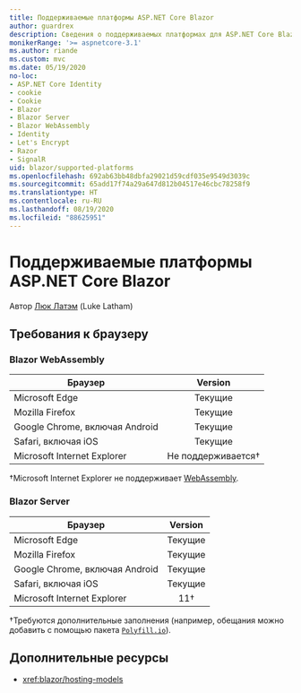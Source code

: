 ```yaml
---
title: Поддерживаемые платформы ASP.NET Core Blazor
author: guardrex
description: Сведения о поддерживаемых платформах для ASP.NET Core Blazor.
monikerRange: '>= aspnetcore-3.1'
ms.author: riande
ms.custom: mvc
ms.date: 05/19/2020
no-loc:
- ASP.NET Core Identity
- cookie
- Cookie
- Blazor
- Blazor Server
- Blazor WebAssembly
- Identity
- Let's Encrypt
- Razor
- SignalR
uid: blazor/supported-platforms
ms.openlocfilehash: 692ab63bb48dbfa29021d59cdf035e9549d3039c
ms.sourcegitcommit: 65add17f74a29a647d812b04517e46cbc78258f9
ms.translationtype: HT
ms.contentlocale: ru-RU
ms.lasthandoff: 08/19/2020
ms.locfileid: "88625951"
---
```

# <a name="aspnet-core-no-locblazor-supported-platforms"></a>Поддерживаемые платформы ASP.NET Core Blazor

Автор [Люк Латэм](https://github.com/guardrex) (Luke Latham)

## <a name="browser-requirements"></a>Требования к браузеру

### Blazor WebAssembly

| Браузер                          | Version               |
| -------------------------------- | :-------------------: |
| Microsoft Edge                   | Текущие               |
| Mozilla Firefox                  | Текущие               |
| Google Chrome, включая Android | Текущие               |
| Safari, включая iOS            | Текущие               |
| Microsoft Internet Explorer      | Не поддерживается&dagger; |

&dagger;Microsoft Internet Explorer не поддерживает [WebAssembly](https://webassembly.org).

### Blazor Server

| Браузер                          | Version    |
| -------------------------------- | :--------: |
| Microsoft Edge                   | Текущие    |
| Mozilla Firefox                  | Текущие    |
| Google Chrome, включая Android | Текущие    |
| Safari, включая iOS            | Текущие    |
| Microsoft Internet Explorer      | 11&dagger; |

&dagger;Требуются дополнительные заполнения (например, обещания можно добавить с помощью пакета [`Polyfill.io`](https://polyfill.io/v3/)).

## <a name="additional-resources"></a>Дополнительные ресурсы

* <xref:blazor/hosting-models>
